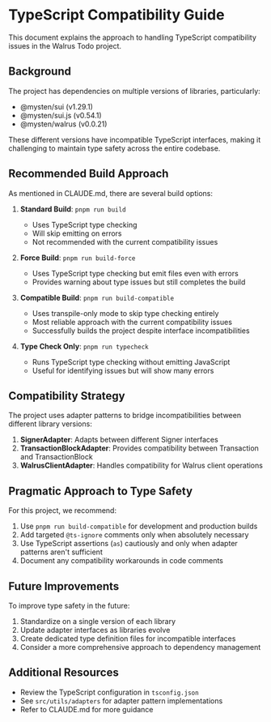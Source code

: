 # TypeScript Compatibility Guide

This document explains the approach to handling TypeScript compatibility issues in the Walrus Todo project.

## Background

The project has dependencies on multiple versions of libraries, particularly:
- @mysten/sui (v1.29.1)
- @mysten/sui.js (v0.54.1)
- @mysten/walrus (v0.0.21)

These different versions have incompatible TypeScript interfaces, making it challenging to maintain type safety across the entire codebase.

## Recommended Build Approach

As mentioned in CLAUDE.md, there are several build options:

1. **Standard Build**: `pnpm run build`
   - Uses TypeScript type checking
   - Will skip emitting on errors
   - Not recommended with the current compatibility issues

2. **Force Build**: `pnpm run build-force`
   - Uses TypeScript type checking but emit files even with errors
   - Provides warning about type issues but still completes the build

3. **Compatible Build**: `pnpm run build-compatible`
   - Uses transpile-only mode to skip type checking entirely
   - Most reliable approach with the current compatibility issues
   - Successfully builds the project despite interface incompatibilities

4. **Type Check Only**: `pnpm run typecheck`
   - Runs TypeScript type checking without emitting JavaScript
   - Useful for identifying issues but will show many errors

## Compatibility Strategy

The project uses adapter patterns to bridge incompatibilities between different library versions:

1. **SignerAdapter**: Adapts between different Signer interfaces
2. **TransactionBlockAdapter**: Provides compatibility between Transaction and TransactionBlock 
3. **WalrusClientAdapter**: Handles compatibility for Walrus client operations

## Pragmatic Approach to Type Safety

For this project, we recommend:

1. Use `pnpm run build-compatible` for development and production builds
2. Add targeted `@ts-ignore` comments only when absolutely necessary
3. Use TypeScript assertions (`as`) cautiously and only when adapter patterns aren't sufficient
4. Document any compatibility workarounds in code comments

## Future Improvements

To improve type safety in the future:

1. Standardize on a single version of each library
2. Update adapter interfaces as libraries evolve
3. Create dedicated type definition files for incompatible interfaces
4. Consider a more comprehensive approach to dependency management

## Additional Resources

- Review the TypeScript configuration in `tsconfig.json`
- See `src/utils/adapters` for adapter pattern implementations
- Refer to CLAUDE.md for more guidance